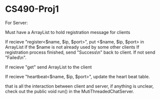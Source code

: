 # CS490-Proj1

For Server:

Must have a ArrayList<String> to hold registration message for clients

If recieve "register<$name, $ip, $port>", put <$name, $ip, $port> in ArrayList<String> if the $name is not already used by some other clients
If registration process finished, send "Success\n" back to client. If not send "Failed\n".

If recieve "get" send ArrayList<String> to the client

If recieve "heartbeat<$name, $ip, $port>", update the heart beat table.

that is all the interaction between client and server, if anything is unclear, check out the public void run() in the MutiThreadedChatServer.
